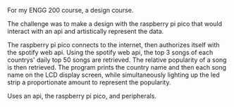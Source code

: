 For my ENGG 200 course, a design course.

The challenge was to make a design with the raspberry pi pico that would interact with an api and artistically represent the data.

The raspberry pi pico connects to the internet, then authorizes itself with the spotify web api. Using the spotify web api, the top 3 songs of each countrys' daily top 50 songs are retrieved. 
The relative popularity of a song is then retrieved.
The program prints the country name and then each song name on the LCD display screen, while simultaneously lighting up the led strip a proportionate amount to represent the popularity.

Uses an api, the raspberry pi pico, and peripherals. 
